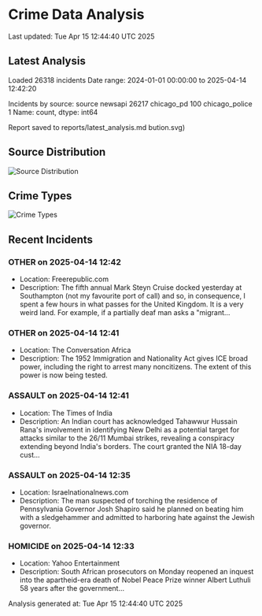 # Crime Data Analysis
Last updated: Tue Apr 15 12:44:40 UTC 2025

## Latest Analysis

Loaded 26318 incidents
Date range: 2024-01-01 00:00:00 to 2025-04-14 12:42:20

Incidents by source:
source
newsapi           26217
chicago_pd          100
chicago_police        1
Name: count, dtype: int64

Report saved to reports/latest_analysis.md
bution.svg)

## Source Distribution
![Source Distribution](images/source_distribution.svg)

## Crime Types
![Crime Types](images/crime_types.svg)

## Recent Incidents

### OTHER on 2025-04-14 12:42
- Location: Freerepublic.com
- Description: The fifth annual Mark Steyn Cruise docked yesterday at Southampton (not my favourite port of call) and so, in consequence, I spent a few hours in what passes for the United Kingdom. It is a very weird land. For example, if a partially deaf man asks a "migrant…


### OTHER on 2025-04-14 12:41
- Location: The Conversation Africa
- Description: The 1952 Immigration and Nationality Act gives ICE broad power, including the right to arrest many noncitizens. The extent of this power is now being tested.


### ASSAULT on 2025-04-14 12:41
- Location: The Times of India
- Description: An Indian court has acknowledged Tahawwur Hussain Rana's involvement in identifying New Delhi as a potential target for attacks similar to the 26/11 Mumbai strikes, revealing a conspiracy extending beyond India's borders. The court granted the NIA 18-day cust…


### ASSAULT on 2025-04-14 12:35
- Location: Israelnationalnews.com
- Description: The man suspected of torching the residence of Pennsylvania Governor Josh Shapiro said he planned on beating him with a sledgehammer and admitted to harboring hate against the Jewish governor.


### HOMICIDE on 2025-04-14 12:33
- Location: Yahoo Entertainment
- Description: South African prosecutors on Monday reopened an inquest into the apartheid-era death of Nobel Peace Prize winner Albert Luthuli 58 years after the government...

Analysis generated at: Tue Apr 15 12:44:40 UTC 2025
